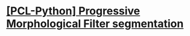# [[PCL-Python] Progressive Morphological Filter segmentation](https://github.com/strawlab/python-pcl/blob/master/tests/test_segmentation.py#L124)